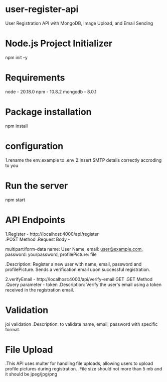 # user-register-api
User Registration API with MongoDB, Image Upload, and Email Sending

# Node.js Project Initializer 
npm init -y

# Requirements
node - 20.18.0
npm - 10.8.2
mongodb - 8.0.1

# Package installation
npm install

# configuration
1.rename the env.example to .env
2.Insert SMTP details correctly accroding to you

# Run the server
npm start

# API Endpoints
1.Register - http://localhost:4000/api/register  
.POST Method
.Request Body - 

multipart/form-data
name: User Name,
  email: user@example.com,
  password: yourpassword,
  profilePicture: file

.Description: Register a new user with name, email, password and profilePicture. Sends a verification email upon successful registration.

2.verifyEmail - http://localhost:4000/api/verify-email  GET
.GET Method
.Query parameter - token
.Description: Verify the user's email using a token received in the registration email.

# Validation
joi validation
.Description: to validate name, email, password with specific format.



# File Upload
.This API uses multer for handling file uploads, allowing users to upload profile pictures during registration.
.File size should not more than 5 mb and it should be jpeg/jpg/png
